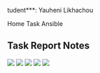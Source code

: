 tudent***: Yauheni Likhachou

Home Task Ansible

## Task Report Notes
![](/resources/Screenshot.png)
![](/resources/Screenshot-1.png)
![](/resources/Screenshot-2.png)
![](/resources/Screenshot-3.png)
![](/resources/Screenshot-4.png)


